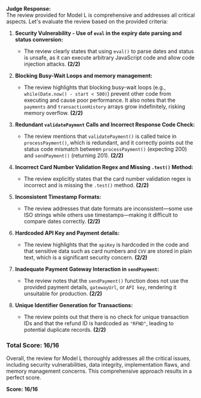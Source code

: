 **Judge Response:**  
The review provided for Model L is comprehensive and addresses all critical aspects. Let's evaluate the review based on the provided criteria:

1. **Security Vulnerability - Use of `eval` in the expiry date parsing and status conversion:**  
   - The review clearly states that using `eval()` to parse dates and status is unsafe, as it can execute arbitrary JavaScript code and allow code injection attacks. **(2/2)**

2. **Blocking Busy-Wait Loops and memory management:**  
   - The review highlights that blocking busy-wait loops (e.g., `while(Date.now() - start < 500)`) prevent other code from executing and cause poor performance. It also notes that the `payments` and `transactionHistory` arrays grow indefinitely, risking memory overflow. **(2/2)**

3. **Redundant `validatePayment` Calls and Incorrect Response Code Check:**  
   - The review mentions that `validatePayment()` is called twice in `processPayment()`, which is redundant, and it correctly points out the status code mismatch between `processPayment()` (expecting 200) and `sendPayment()` (returning 201). **(2/2)**

4. **Incorrect Card Number Validation Regex and Missing `.test()` Method:**  
   - The review explicitly states that the card number validation regex is incorrect and is missing the `.test()` method. **(2/2)**

5. **Inconsistent Timestamp Formats:**  
   - The review addresses that date formats are inconsistent—some use ISO strings while others use timestamps—making it difficult to compare dates correctly. **(2/2)**

6. **Hardcoded API Key and Payment details:**  
   - The review highlights that the `apiKey` is hardcoded in the code and that sensitive data such as card numbers and `CVV` are stored in plain text, which is a significant security concern. **(2/2)**

7. **Inadequate Payment Gateway Interaction in `sendPayment`:**  
   - The review notes that the `sendPayment()` function does not use the provided payment details, `gatewayUrl`, or `API key`, rendering it unsuitable for production. **(2/2)**

8. **Unique Identifier Generation for Transactions:**  
   - The review points out that there is no check for unique transaction IDs and that the refund ID is hardcoded as `"RFND"`, leading to potential duplicate records. **(2/2)**

### **Total Score: 16/16**

Overall, the review for Model L thoroughly addresses all the critical issues, including security vulnerabilities, data integrity, implementation flaws, and memory management concerns. This comprehensive approach results in a perfect score. 

**Score:** **16/16**